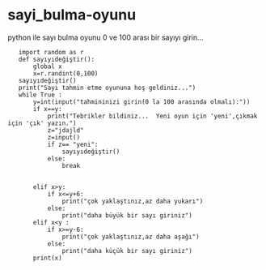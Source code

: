 # sayi_bulma-oyunu
python ile sayı bulma oyunu 0 ve 100 arası bir sayıyı girin...


       import random as r
       def sayıyıdeğiştir():
           global x
           x=r.randint(0,100)
       sayıyıdeğiştir()
       print("Sayı tahmin etme oyununa hoş geldiniz...")
       while True :
           y=int(input("tahmininizi girin(0 la 100 arasında olmalı):"))
           if x==y:
               print("Tebrikler bildiniz...  Yeni oyun için 'yeni',çıkmak için 'çık' yazın.")
               z="jdajld"
               z=input()
               if z== "yeni":
                   sayıyıdeğiştir()
               else:
                   break
           
               
           elif x>y:
               if x<=y+6:
                   print("çok yaklaştınız,az daha yukarı")
               else:
                   print("daha büyük bir sayı giriniz")
           elif x<y :
               if x>=y-6:
                   print("çok yaklaştınız,az daha aşağı")
               else:
                   print("daha küçük bir sayı giriniz")
           print(x)
